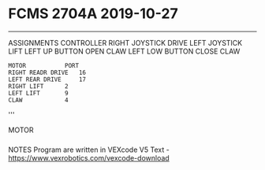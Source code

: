 # FCMS 2704A 		2019-10-27

---
ASSIGNMENTS
	CONTROLLER
	RIGHT JOYSTICK		DRIVE
	LEFT JOYSTICK		LIFT
	LEFT UP BUTTON		OPEN CLAW
	LEFT LOW BUTTON		CLOSE CLAW

 	MOTOR			PORT
	RIGHT READR DRIVE	16
	LEFT REAR DRIVE		17
	RIGHT LIFT		2
	LEFT LIFT		9
	CLAW			4


'''

MOTOR 

###
NOTES
Program are written in VEXcode V5 Text - https://www.vexrobotics.com/vexcode-download